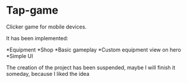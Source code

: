 # Tap-game
Clicker game for mobile devices. 

It has been implemented:

*Equipment
*Shop
*Basic gameplay
*Custom equipment view on hero
*Simple UI


The creation of the project has been suspended, maybe I will finish it someday, because I liked the idea
